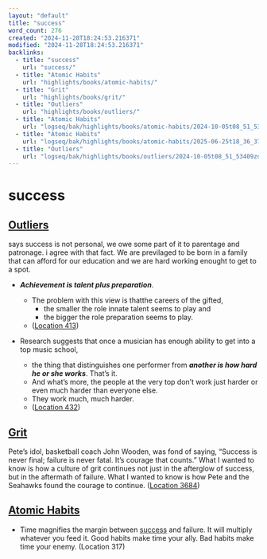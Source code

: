 ```yaml
---
layout: "default"
title: "success"
word_count: 276
created: "2024-11-28T18:24:53.216371"
modified: "2024-11-28T18:24:53.216371"
backlinks:
  - title: "success"
    url: "success/"
  - title: "Atomic Habits"
    url: "highlights/books/atomic-habits/"
  - title: "Grit"
    url: "highlights/books/grit/"
  - title: "Outliers"
    url: "highlights/books/outliers/"
  - title: "Atomic Habits"
    url: "logseq/bak/highlights/books/atomic-habits/2024-10-05t08_51_53407zdesktop/"
  - title: "Atomic Habits"
    url: "logseq/bak/highlights/books/atomic-habits/2025-06-25t18_36_37332zdesktop/"
  - title: "Outliers"
    url: "logseq/bak/highlights/books/outliers/2024-10-05t08_51_53409zdesktop/"
---
```

# success

## [Outliers](logseq/bak/highlights/books/outliers/2024-10-05t08_51_53409zdesktop/) 

says success is not personal, we owe some part of it to parentage and patronage. i agree with that fact. We are previlaged to be born in a family that can afford for our education and we are hard working enought to get to a spot.

- ***Achievement is talent plus preparation***.

  - The problem with this view is thatthe careers of the gifted,
    - the smaller the role innate talent seems to play and
    - the bigger the role preparation seems to play.
  - ([Location 413](https://readwise.io/to_kindle?action=open&asin=B001ANYDAO&location=413))

- Research suggests that once a musician has enough ability to get into a top music school,

  - the thing that distinguishes one performer from ***another is how hard he or she works***. That’s it.
  - And what’s more, the people at the very top don’t work just harder or even much harder than everyone else.
  - They work much, much harder.
  - ([Location 432](https://readwise.io/to_kindle?action=open&asin=B001ANYDAO&location=432))

## [Grit](docs/highlights/books/grit/index/)

Pete’s idol, basketball coach John Wooden, was fond of saying, “Success is never final; failure is never fatal. It’s courage that counts.” What I wanted to know is how a culture of grit continues not just in the afterglow of success, but in the aftermath of failure. What I wanted to know is how Pete and the Seahawks found the courage to continue. ([Location 3684](https://readwise.io/to_kindle?action=open&asin=B010MH9V3W&location=3684))

## [Atomic Habits](logseq/bak/highlights/books/atomic-habits/2025-06-25t18_36_37332zdesktop/)

- Time magnifies the margin between [success](docs/success/index/) and failure. It will multiply whatever you feed it. Good habits make time your ally. Bad habits make time your enemy. (Location 317)

